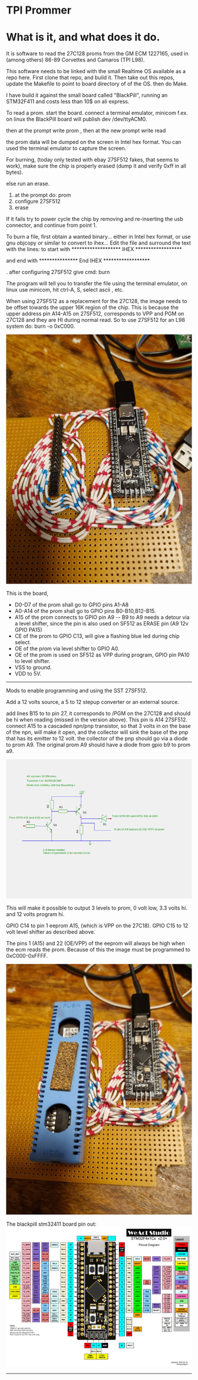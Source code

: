 # TPI Prommer

What is it, and what does it do.
================================
It is software to read the 27C128 proms from the GM ECM 1227165, used
in (among others) 86-89 Corvettes and Camaros (TPI L98).

This software needs to be linked with the small Realtime OS available as a
repo here. First clone that repo, and build it. Then
take out this repos, update the Makefile to point to board directory of
of the OS. then do Make.

I have build it against the small board called "BlackPill", running an
STM32F411 and costs less than 10$ on ali express.

To read a prom. start the board. connect a terminal emulator, minicom f.ex.
on linux the BlackPill board will publish dev /dev/ttyACM0.

then at the prompt write prom <CR>, then at the new prompt
write read <CR>

the prom data will be dumped on the screen in Intel hex format.
You can used the terminal emulator to capture the screen.

For burning, (today only tested with ebay 27SF512 fakes, that seems to work),
make sure the chip is properly erased (dump it and verify 0xff in all bytes).

else run an erase.

1. at the prompt do: prom<CR>
2. configure 27SF512<CR>
3. erase

If it fails try to power cycle the chip by removing and re-inserting the
usb connector, and continue from point 1.

To burn a file, first obtain a wanted binary...
either in Intel hex format, or use gnu objcopy or similar to convert to
ihex...
Edit the file and surround the text with the lines:
to start with
******************* IHEX ******************

and end with
*************** End IHEX ******************

. after configuring 27SF512
give cmd: burn<CR>

The program will tell you to transfer the file using the terminal emulator,
on linux use minicom, hit ctrl-A, S, select ascii , etc.

When using 27SF512 as a replacement for the 27C128, the image needs to be
offset towards the upper 16K region of the chip. This is because the upper
address pin A14-A15 on 27SF512, corresponds to VPP and PGM on 27C128 and they
are HI during normal read. So to use 27SF512  for an L98 system do:
burn -o 0xC000<CR>.

![Board](./pics/259596032_1619722048384723_8285664125914974745_n.jpg?raw=true "Board")

This is the board,
- D0-D7 of the prom shall go to GPIO pins A1-A8
- A0-A14 of the prom shall go to GPIO pins B0-B10,B12-B15.
- A15 of the prom connects to GPIO pin A9
-- B9 to A9 needs a detour via a level shifter, since the pin is also used on SF512
   as ERASE pin (A9 12v GPIO PA15)
- CE of the prom to GPIO C13, will give a flashing blue led during chip select.
- OE of the prom via level shifter to GPIO A0.
- OE of the prom is used on SF512 as VPP during program, GPIO pin PA10 to level shifter.
- VSS to ground.
- VDD to 5V.


----------------------------------

Mods to enable programming and using the SST 27SF512.

Add a 12 volts source, a 5 to 12 stepup converter or an external source.

add lines B15 to to pin 27, it corresponds to /PGM on the 27C128 and
should be hi when reading (missed in the version above).
This pin is A14 27SF512.
connect A15 to a cascaded npn/pnp transistor, so that 3 volts in on
the base of the npn, will make it open, and the collector will sink the
base of the pnp that has its emitter to 12 volt. the collector of the
pnp should go via a diode to prom A9. The original prom A9 should have a
diode from gpio b9 to prom a9.

![LevelShifter](./pics/levelshift.png?raw=true "levelshifter")

This will make it possible to output 3 levels to prom, 0 volt low, 3.3 volts hi.
and 12 volts program hi.

GPIO C14 to pin 1 eeprom A15, (which is VPP on the 27C18).
GPIO C15 to 12 volt level shifter as described above.

The pins 1 (A15) and 22 (OE/VPP) of the eeprom will always be high
when the ecm reads the prom.
Because of this the image must be programmed to 0xC000-0xFFFF.

![Board with Calpack](./pics/259091404_477744637000775_3731667812235962616_n.jpg?raw=true "Bord with Calpack")


The blackpill stm32411 board pin out:
![Blackpill](./pics/STM32F4x1_PinoutDiagram_RichardBalint.png?raw=true "stm32f411 blackpill")

-------------------------------------------------------
